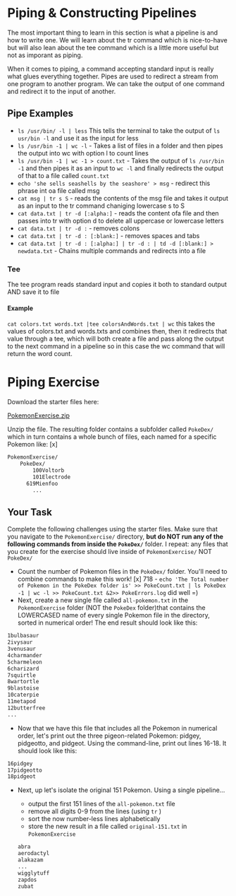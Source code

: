 
# Piping & Constructing Pipelines
The most important thing to learn in this section is what a pipeline is and how to write one.
We will learn about the tr command which is nice-to-have but will also lean about the tee command which is a little more useful but not as imporant as piping.

When it comes to piping, a command accepting standard input is really what glues everything together.
Pipes are used to redirect a stream from one program to another program. We can take the output of one command and redirect it to the input of another.

## Pipe Examples
- `ls /usr/bin/ -l | less` This tells the terminal to take the output of `ls usr/bin -l` and use it as the input for less
- `ls /usr/bin -1 | wc -l` - Takes a list of files in a folder and then pipes the output into wc with option l to count lines
- `ls /usr/bin -1 | wc -1 > count.txt` - Takes the output of `ls /usr/bin -1` and then pipes it as an input to `wc -l` and finally redirects the output of that to a file called `count.txt`
- `echo 'she sells seashells by the seashore' > msg` - redirect this phrase int oa file called msg
- `cat msg | tr s S` - reads the contents of the msg file and takes it output as an input to the tr command chaniging lowercase s to S 
- `cat data.txt | tr -d [:alpha:]` - reads the content ofa file and then passes into tr with option d to delete all uppercase or lowercase letters
- `cat data.txt | tr -d :` - removes colons
- `cat data.txt | tr -d : [:blank:]` - removes spaces and tabs
- `cat data.txt | tr -d : [:alpha:] | tr -d : | td -d [:blank:] > newdata.txt` - Chains multiple commands and redirects into a file

### Tee
The tee program reads standard input and copies it both to standard output AND save it to file 
#### Example
`cat colors.txt words.txt |tee colorsAndWords.txt | wc` this takes the values of colors.txt and words.txts and combines then, then it redirects that value through a tee, which will both create a file and pass along the output to the next command in a pipeline so in this case the wc command that will return the word count.

# Piping Exercise

Download the starter files here: 

[PokemonExercise.zip](https://s3-us-west-2.amazonaws.com/secure.notion-static.com/65520ea7-129d-4e78-9719-69bfbb7c66e0/PokemonExercise.zip)

Unzip the file.  The resulting folder contains a subfolder called `PokeDex/` which in turn contains a whole bunch of files, each named for a specific Pokemon like: [x]

```bash
PokemonExercise/
	PokeDex/
		100Voltorb
		101Electrode
	  619Mienfoo
		...
```

## Your Task

Complete the following challenges using the starter files.  Make sure that you navigate to the `PokemonExercise/` directory, **but do NOT run any of the following commands from inside the `PokeDex/`** folder.  I repeat: any files that you create for the exercise should live inside of `PokemonExercise/` NOT `PokeDex/`

- Count the number of Pokemon files in the `PokeDex/` folder.  You'll need to combine commands to make this work! [x] 718 - `echo 'The Total number of Pokemon in the PokeDex folder is' >> PokeCount.txt | ls PokeDex -1 | wc -l >> PokeCount.txt &2>> PokeErrors.log` did well =)
- Next, create a new single file called `all-pokemon.txt` in the `PokemonExercise` folder (NOT the `PokeDex` folder)that contains the LOWERCASED name of every single Pokemon file in the directory, sorted in numerical order!  The end result should look like this:

```bash
1bulbasaur
2ivysaur
3venusaur
4charmander
5charmeleon
6charizard
7squirtle
8wartortle
9blastoise
10caterpie
11metapod
12butterfree
...
```

- Now that we have this file that includes all the Pokemon in numerical order, let's print out the three pigeon-related Pokemon: pidgey, pidgeotto, and pidgeot.  Using the command-line, print out lines 16-18.  It should look like this:

```bash
16pidgey
17pidgeotto
18pidgeot
```

- Next, up let's isolate the original 151 Pokemon.  Using a single pipeline...
    - output the first 151 lines of the `all-pokemon.txt` file
    - remove all digits 0-9 from the lines (using `tr` )
    - sort the now number-less lines alphabetically
    - store the new result in a file called `original-151.txt` in `PokemonExercise`
    
    ```bash
    abra
    aerodactyl
    alakazam
    ...
    wigglytuff
    zapdos
    zubat
    ```

